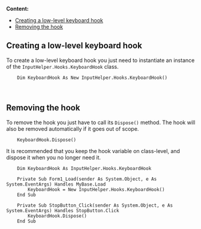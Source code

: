 **Content:**  
 - [Creating a low-level keyboard hook]()
 - [Removing the hook]()

## Creating a low-level keyboard hook ##

To create a low-level keyboard hook you just need to instantiate an instance of the `InputHelper.Hooks.KeyboardHook` class. 

```vb.net
    Dim KeyboardHook As New InputHelper.Hooks.KeyboardHook()
```

<br/>

## Removing the hook ##

To remove the hook you just have to call its `Dispose()` method. The hook will also be removed automatically if it goes out of scope.

```vb.net
    KeyboardHook.Dispose()
```

It is recommended that you keep the hook variable on class-level, and dispose it when you no longer need it.

```vb.net
    Dim KeyboardHook As InputHelper.Hooks.KeyboardHook

    Private Sub Form1_Load(sender As System.Object, e As System.EventArgs) Handles MyBase.Load
        KeyboardHook = New InputHelper.Hooks.KeyboardHook()
    End Sub

    Private Sub StopButton_Click(sender As System.Object, e As System.EventArgs) Handles StopButton.Click
        KeyboardHook.Dispose()
    End Sub
```
